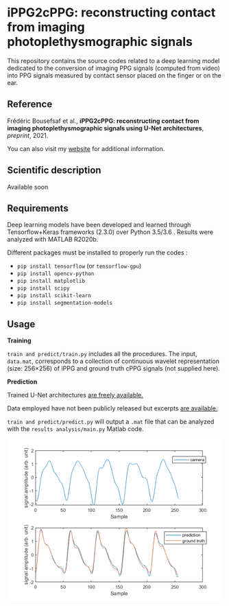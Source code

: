 # iPPG2cPPG: reconstructing contact from imaging photoplethysmographic signals

This repository contains the source codes related to a deep learning model dedicated to the conversion of imaging PPG signals (computed from video) into PPG signals measured by contact sensor placed on the finger or on the ear.

## Reference
Frédéric Bousefsaf et al., **iPPG2cPPG: reconstructing contact from imaging photoplethysmographic signals using U-Net architectures**, *preprint*, 2021.

You can also visit my [website](https://sites.google.com/view/frederic-bousefsaf) for additional information.

## Scientific description
Available soon

## Requirements
Deep learning models have been developed and learned through Tensorflow+Keras frameworks (2.3.0) over Python 3.5/3.6 . Results were analyzed with MATLAB R2020b.

Different packages must be installed to properly run the codes : 
- `pip install tensorflow` (or `tensorflow-gpu`)
- `pip install opencv-python`
- `pip install matplotlib`
- `pip install scipy`
- `pip install scikit-learn`
- `pip install segmentation-models`


## Usage
**Training**

`train and predict/train.py` includes all the procedures. The input, `data.mat`, corresponds to a collection of continuous wavelet representation (size: 256×256) of iPPG and ground truth cPPG signals (not supplied here).


**Prediction**

Trained U-Net architectures [are freely available.](https://filesender.renater.fr/?s=download&token=787ebfe1-a4c7-4923-b9e7-c637108c0da7&lang=en)

Data employed have not been publicly released but excerpts [are available.](https://filesender.renater.fr/?s=download&token=200192ef-c829-495c-ac33-89e4f59e98cd&lang=en)

`train and predict/predict.py` will output a `.mat` file that can be analyzed with the `results analysis/main.py` Matlab code.

![Alt text](illustrations/pred.png?raw=true "Results computed from sample data")
